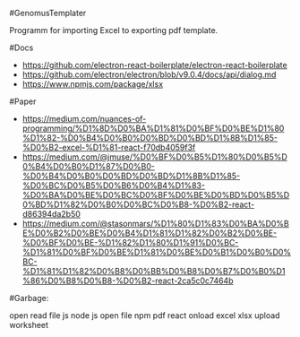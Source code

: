 #GenomusTemplater

Programm for importing Excel to exporting pdf template.

#Docs

* https://github.com/electron-react-boilerplate/electron-react-boilerplate
* https://github.com/electron/electron/blob/v9.0.4/docs/api/dialog.md
* https://www.npmjs.com/package/xlsx

#Paper

* https://medium.com/nuances-of-programming/%D1%8D%D0%BA%D1%81%D0%BF%D0%BE%D1%80%D1%82-%D0%B4%D0%B0%D0%BD%D0%BD%D1%8B%D1%85-%D0%B2-excel-%D1%81-react-f70db4059f3f
* https://medium.com/@jmuse/%D0%BF%D0%B5%D1%80%D0%B5%D0%B4%D0%B0%D1%87%D0%B0-%D0%B4%D0%B0%D0%BD%D0%BD%D1%8B%D1%85-%D0%BC%D0%B5%D0%B6%D0%B4%D1%83-%D0%BA%D0%BE%D0%BC%D0%BF%D0%BE%D0%BD%D0%B5%D0%BD%D1%82%D0%B0%D0%BC%D0%B8-%D0%B2-react-d86394da2b50
* https://medium.com/@stasonmars/%D1%80%D1%83%D0%BA%D0%BE%D0%B2%D0%BE%D0%B4%D1%81%D1%82%D0%B2%D0%BE-%D0%BF%D0%BE-%D1%82%D1%80%D1%91%D0%BC-%D1%81%D0%BF%D0%BE%D1%81%D0%BE%D0%B1%D0%B0%D0%BC-%D1%81%D1%82%D0%B8%D0%BB%D0%B8%D0%B7%D0%B0%D1%86%D0%B8%D0%B8-%D0%B2-react-2ca5c0c7464b

#Garbage:

open read file js
node js open file
npm pdf
react onload excel
xlsx upload worksheet